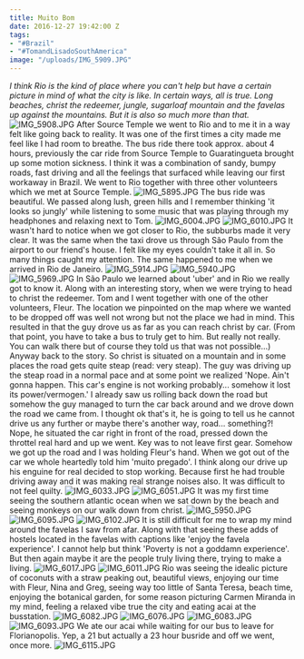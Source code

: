 ```yaml
---
title: Muito Bom
date: 2016-12-27 19:42:00 Z
tags:
- "#Brazil"
- "#TomandLisadoSouthAmerica"
image: "/uploads/IMG_5909.JPG"
---
```


*I think Rio is the kind of place where you can't help but have a certain picture in mind of what the city is like. In certain ways, all is true. Long beaches, christ the redeemer, jungle, sugarloaf mountain and the favelas up against the mountains. But it is also so much more than that.*<!--more-->
![IMG_5908.JPG](/uploads/IMG_5908.JPG)
After Source Temple we went to Rio and to me it in a way felt like going back to reality. It was one of the first times a city made me feel like I had room to breathe. The bus ride there took approx. about 4 hours, previously the car ride from Source Temple to Guaratingueta brought up some motion sickness. I think it was a combination of sandy, bumpy roads, fast driving and all the feelings that surfaced while leaving our first workaway in Brazil. We went to Rio together with three other volunteers which we met at Source Temple.
![IMG_5895.JPG](/uploads/IMG_5895.JPG)
The bus ride was beautiful. We passed along lush, green hills and I remember thinking 'it looks so jungly' while listening to some music that was playing through my headphones and relaxing next to Tom.
![IMG_6004.JPG](/uploads/IMG_6004.JPG)
![IMG_6010.JPG](/uploads/IMG_6010.JPG)
It wasn't hard to notice when we got closer to Rio, the subburbs made it very clear. It was the same when the taxi drove us through São Paulo from the airport to our friend's house. I felt like my eyes couldn't take it all in. So many things caught my attention. The same happened to me when we arrived in Rio de Janeiro.
![IMG_5914.JPG](/uploads/IMG_5914.JPG)
![IMG_5940.JPG](/uploads/IMG_5940.JPG)
![IMG_5969.JPG](/uploads/IMG_5969.JPG)
In São Paulo we learned about 'uber' and in Rio we really got to know it. Along with an interesting story, when we were trying to head to christ the redeemer. Tom and I went together with one of the other volunteers, Fleur. The location we pinpointed on the map where we wanted to be dropped off was well not wrong but not the place we had in mind. This resulted in that the guy drove us as far as you can reach christ by car. (From that point, you have to take a bus to truly get to him. But really not really. You can walk there but of course they told us that was not possible...) Anyway back to the story. So christ is situated on a mountain and in some places the road gets quite steap (read: very steap). The guy was driving up the steap road in a normal pace and at some point we realized 'Nope. Ain't gonna happen. This car's engine is not working probably... somehow it lost its power/vermogen.' I already saw us rolling back down the road but somehow the guy managed to turn the car back around and we drove down the road we came from. I thought ok that's it, he is going to tell us he cannot drive us any further or maybe there's another way, road... something?! Nope, he situated the car right in front of the road, pressed down the throttel real hard and up we went. Key was to not leave first gear. Somehow we got up the road and I was holding Fleur's hand. When we got out of the car we whole heartedly told him 'muito pregado'. I think along our drive up his enguine for real decided to stop working. Because first he had trouble driving away and it was making real strange noises also. It was difficult to not feel quilty.
![IMG_6033.JPG](/uploads/IMG_6033.JPG)
![IMG_6051.JPG](/uploads/IMG_6051.JPG)
It was my first time seeing the southern atlantic ocean when we sat down by the beach and seeing monkeys on our walk down from christ.
![IMG_5950.JPG](/uploads/IMG_5950.JPG)
![IMG_6095.JPG](/uploads/IMG_6095.JPG)
![IMG_6102.JPG](/uploads/IMG_6102.JPG)
It is still difficult for me to wrap my mind around the favelas I saw from afar. Along with that seeing these adds of hostels located in the favelas with captions like 'enjoy the favela experience'. I cannot help but think 'Poverty is not a goddamn experience'. But then again maybe it are the people truly living there, trying to make a living.
![IMG_6017.JPG](/uploads/IMG_6017.JPG)
![IMG_6011.JPG](/uploads/IMG_6011.JPG)
Rio was seeing the idealic picture of coconuts with a straw peaking out, beautiful views, enjoying our time with Fleur, Nina and Greg, seeing way too little  of Santa Teresa, beach time, enjoying the botanical garden, for some reason picturing Carmen Miranda in my mind, feeling a relaxed vibe true the city and eating acai at the busstation.
![IMG_6082.JPG](/uploads/IMG_6082.JPG)
![IMG_6076.JPG](/uploads/IMG_6076.JPG)
![IMG_6083.JPG](/uploads/IMG_6083.JPG)
![IMG_6093.JPG](/uploads/IMG_6093.JPG)
We ate our acai while waiting for our bus to leave for Florianopolis. Yep, a 21 but actually a 23 hour busride and off we went, once more.
![IMG_6115.JPG](/uploads/IMG_6115.JPG)